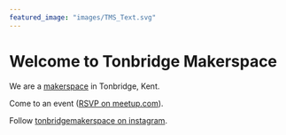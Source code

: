 ```yaml
---
featured_image: "images/TMS_Text.svg"
---
```


# Welcome to Tonbridge Makerspace

We are a [makerspace](https://www.gov.uk/government/publications/libraries-and-makerspaces/libraries-and-makerspaces) in Tonbridge, Kent.

Come to an event ([RSVP on meetup.com](https://www.meetup.com/tonbridge-maker-space-meetup/)).

Follow [tonbridgemakerspace on instagram](https://www.instagram.com/tonbridgemakerspace/).
